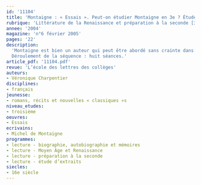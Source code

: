 ```yaml
---
id: '11104'
title: 'Montaigne : « Essais ». Peut-on étudier Montaigne en 3e ? Étude d’extraits'
rubrique: 'Littérature de la Renaissance et préparation à la seconde [3e]'
annee: '2004'
magazine: 'n°6 février 2005'
pages: '22'
description: 
  'Montaigne est bien un auteur qui peut être abordé sans crainte dans la perspective de la liaison entre la troisième et la seconde. D’une part, il s’insère aisément dans le programme de troisième, dans la mesure où il permet de grouper trois directions essentielles indiquées par les Instructions officielles : l’expression de soi, la prise en compte d’autrui, et les formes de l’argumentation. D’autre part, il offre l’opportunité d’une préparation efficace à la classe de seconde : en effet, une partie du programme insiste sur l’argumentation, avec comme thèmes « le même et l’autre », ainsi que « l’éducation ». Ces deux libellés sont très souvent traités par les enseignants en début d’année, puisqu’ils permettent de réactiver les acquis de la troisième et d’évoquer des thèmes comme la différence, l’altérité, le racisme… Au-delà de la seconde, Montaigne sera abordé en première dans le cadre du récit autobiographique ou de l’argumentation et, en terminale, sous l’angle de la philosophie. On voit donc l’intérêt pour les élèves de rencontrer assez tôt dans leur cursus cet auteur réputé difficile. Une difficulté qui n’est plus à redouter, puisque l’école des loisirs propose dans la collection « Classiques abrégés » une édition des « Essais » conçue pour faciliter leur lecture tout en conservant au texte sa « couleur », et le rythme de la pensée de Montaigne, « à sauts et à gambades ».
  Déroulement de la séquence : huit séances.'
article_pdf: '11104.pdf'
revue: 'L’école des lettres des collèges'
auteurs:
- Véronique Charpentier
disciplines:
- français
jeunesse:
- romans, récits et nouvelles « classiques »s
niveau_etudes:
- troisième
oeuvres:
- Essais
ecrivains:
- Michel de Montaigne
programmes:
- lecture - biographie, autobiographie et mémoires
- lecture - Moyen Âge et Renaissance
- lecture - préparation à la seconde
- lecture - étude d’extraits
siecles:
- 16e siècle
---
```

